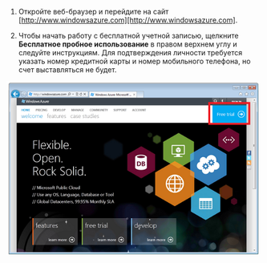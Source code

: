 1.  Откройте веб-браузер и перейдите на сайт [http://www.windowsazure.com][http://www.windowsazure.com].

2.  Чтобы начать работу с бесплатной учетной записью, щелкните **Бесплатное пробное использование** в правом верхнем углу и следуйте инструкциям. Для подтверждения личности требуется указать номер кредитной карты и номер мобильного телефона, но счет выставляться не будет.

![Веб-сайт Azure][Веб-сайт Azure]

  [Веб-сайт Azure]: ./media/create-azure-account/freetrialonwindowsazurehomepage.png
